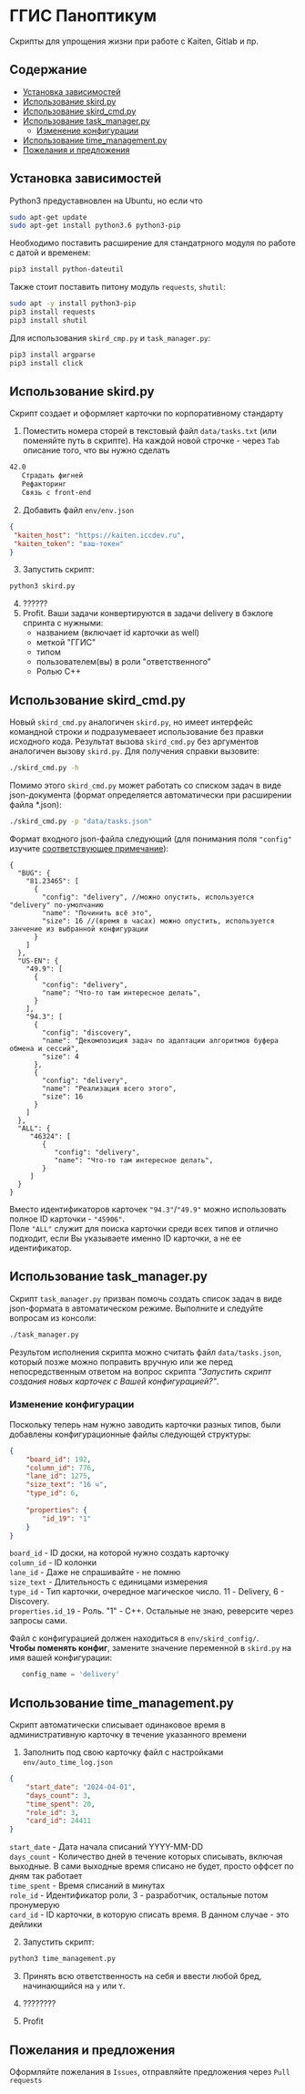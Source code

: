 # ГГИС Паноптикум
Скрипты для упрощения жизни при работе с Kaiten, Gitlab и пр.

## Cодержание  

- [Установка зависимостей](#установка-зависимостей)  
- [Использование skird.py](#использование-skirdpy)
- [Использование skird_cmd.py](#использование-skird_cmdpy)
- [Использование task_manager.py](#использование-task_managerpy)
   - [Изменение конфигурации](#изменение-конфигурации)  
- [Использование time_management.py](#использование-time_managementpy)  
- [Пожелания и предложения](#пожелания-и-предложения)

## Установка зависимостей 

Python3 предуставновлен на Ubuntu, но если что
```bash
sudo apt-get update
sudo apt-get install python3.6 python3-pip
```

Необходимо поставить расширение для стандатрного модуля по работе с датой и временем:
```bash
pip3 install python-dateutil
```

Также стоит поставить питону модуль `requests`, `shutil`:
```bash
sudo apt -y install python3-pip
pip3 install requests
pip3 install shutil
```

Для использования `skird_cmp.py` и `task_manager.py`:
```bash
pip3 install argparse
pip3 install click
```

## Использование skird.py

Скрипт создает и оформляет карточки по корпоративному стандарту
 
1. Поместить номера сторей в текстовый файл `data/tasks.txt` (или поменяйте путь в скрипте). 
На каждой новой строчке - через `Tab` описание того, что вы нужно сделать

```txt
42.0
   Страдать фигней
   Рефакторинг
   Связь с front-end
```

2. Добавить файл `env/env.json`

```json
{
 "kaiten_host": "https://kaiten.iccdev.ru", 
 "kaiten_token": "ваш-токен"
}
```

3. Запустить скрипт: 

```bash
python3 skird.py
```

4. ??????
5. Profit. Ваши задачи конвертируются в задачи delivery в бэклоге спринта с нужными:
   - названием (включает id карточки as well)
   - меткой "ГГИС"
   - типом
   - пользователем(вы) в роли "ответственного"
   - Ролью C++

## Использование skird_cmd.py
Новый `skird_cmd.py` аналогичен `skird.py`, но имеет интерфейс командной строки и подразумеваеет использование без
правки исходного кода. Результат вызова `skird_cmd.py` без аргументов аналогичен вызову `skird.py`. Для получения
справки вызовите:
```bash
./skird_cmd.py -h
```

Помимо этого `skird_cmd.py` может работать со списком задач в виде json-документа (формат определяется автоматически
при расширении файла *.json):
```bash
./skird_cmd.py -p "data/tasks.json"
```
Формат входного json-файла следующий (для понимания поля `"config"` изучите [соответствующее примечание](#изменение-конфигурации)):
~~~json5
{
  "BUG": {
    "81.23465": [
      {
        "config": "delivery", //можно опустить, используется "delivery" по-умолчанию
        "name": "Починить всё это",
        "size": 16 //(время в часах) можно опустить, используется занчение из выбранной конфигурации
      }
    ]
  },
  "US-EN": {
    "49.9": [
      {
        "config": "delivery",
        "name": "Что-то там интересное делать",
      }
    ],
    "94.3": [
      {
        "config": "discovery",
        "name": "Декомпозиция задач по адаптации алгоритмов буфера обмена и сессий",
        "size": 4
      },
      {
        "config": "delivery",
        "name": "Реализация всего этого",
        "size": 16
      }
    ]
  }, 
  "ALL": {
     "46324": [
        {
           "config": "delivery", 
           "name": "Что-то там интересное делать",
        }
     ]
  }
}
~~~
Вместо идентификаторов карточек `"94.3"`/`"49.9"` можно использовать полное ID карточки - `"45906"`.\
Поле `"ALL"` служит для поиска карточки среди всех типов и отлично подходит, если Вы указываете именно ID карточки, а
не ее идентификатор.

## Использование task_manager.py
Скрипт `task_manager.py` призван помочь создать список задач в виде json-формата в автоматическом режиме. Выполните
и следуйте вопросам из консоли:
```bash
./task_manager.py
```

Результом исполнения скрипта можно считать файл `data/tasks.json`, который позже можно поправить вручную или же перед
непосредственным ответом на вопрос скрипта _"Запустить скрипт создания новых карточек с Вашей конфигурацией?"_.

### Изменение конфигурации

Поскольку теперь нам нужно заводить карточки разных типов, были добавлены конфигурационные файлы следующей структуры:

```json
{
    "board_id": 192,
    "column_id": 776,
    "lane_id": 1275,
    "size_text": "16 ч",
    "type_id": 6,
    
    "properties": { 
        "id_19": "1"
    }
}
```

`board_id` - ID доски, на которой нужно создать карточку  
`column_id` - ID колонки  
`lane_id` - Даже не спрашивайте - не помню  
`size_text` - Длительность с единицами измерения  
`type_id` - Тип карточки, очередное магическое число. 11 - Delivery, 6 - Discovery.  
`properties.id_19` - Роль. "1" - С++. Остальные не знаю, реверсите через запросы сами.  

Файл с конфигурацией должен находиться в `env/skird_config/`.  
**Чтобы поменять конфиг**, замените значение переменной в `skird.py` на имя вашей конфигурации:
```python
   config_name = 'delivery'
```

## Использование time_management.py

Скрипт автоматически списывает одинаковое время в административную карточку в течение указанного времени

1. Заполнить под свою карточку файл с настройками `env/auto_time_log.json`

```json
{
    "start_date": "2024-04-01",
    "days_count": 3,
    "time_spent": 20,
    "role_id": 3,
    "card_id": 24411
}
```
`start_date` - Дата начала списаний YYYY-MM-DD  
`days_count` - Количество дней в течение которых списывать, включая выходные.
В сами выходные время списано не будет, просто оффсет по дням так работает  
`time_spent` - Время списаний в минутах  
`role_id` - Идентификатор роли, 3 - разработчик, остальные потом пронумерую  
`card_id` - ID карточки, в которую списать время. В данном случае - это дейлики  

2. Запустить скрипт:

```bash
python3 time_management.py
```

3. Принять всю ответственность на себя и ввести любой бред, начинающийся на `y` или `Y`.

4. ????????

5. Profit

## Пожелания и предложения

Оформляйте пожелания в `Issues`, отправляйте предложения через `Pull requests`